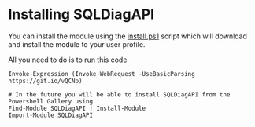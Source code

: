 # Installing SQLDiagAPI

You can install the module using the [install.ps1](install.ps1) script which will download and install the module to your user profile.

All you need to do is to run this code

    Invoke-Expression (Invoke-WebRequest -UseBasicParsing https://git.io/vQCNp)

    # In the future you will be able to install SQLDiagAPI from the Powershell Gallery using
    Find-Module SQLDiagAPI | Install-Module
    Import-Module SQLDiagAPI
